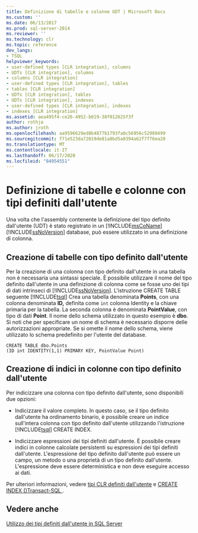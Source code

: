 ```yaml
---
title: Definizione di tabelle e colonne UDT | Microsoft Docs
ms.custom: ''
ms.date: 06/13/2017
ms.prod: sql-server-2014
ms.reviewer: ''
ms.technology: clr
ms.topic: reference
dev_langs:
- TSQL
helpviewer_keywords:
- user-defined types [CLR integration], columns
- UDTs [CLR integration], columns
- columns [CLR integration]
- user-defined types [CLR integration], tables
- tables [CLR integration]
- UDTs [CLR integration], tables
- UDTs [CLR integration], indexes
- user-defined types [CLR integration], indexes
- indexes [CLR integration]
ms.assetid: aea495f4-ce26-4952-b019-38f012625f3f
author: rothja
ms.author: jroth
ms.openlocfilehash: aa9596629ed8b4877b1793fa0c56956c52989499
ms.sourcegitcommit: f71e523da72019de81a8bd5a0394a62f7f76ea20
ms.translationtype: MT
ms.contentlocale: it-IT
ms.lasthandoff: 06/17/2020
ms.locfileid: "84954551"
---
```

# <a name="defining-udt-tables-and-columns"></a>Definizione di tabelle e colonne con tipi definiti dall'utente
  Una volta che l'assembly contenente la definizione del tipo definito dall'utente (UDT) è stato registrato in un [!INCLUDE[msCoName](../../includes/msconame-md.md)] [!INCLUDE[ssNoVersion](../../includes/ssnoversion-md.md)] database, può essere utilizzato in una definizione di colonna.  
  
## <a name="creating-tables-with-udts"></a>Creazione di tabelle con tipo definito dall'utente  
 Per la creazione di una colonna con tipo definito dall'utente in una tabella non è necessaria una sintassi speciale. È possibile utilizzare il nome del tipo definito dall'utente in una definizione di colonna come se fosse uno dei tipi di dati intrinseci di [!INCLUDE[ssNoVersion](../../includes/ssnoversion-md.md)]. L'istruzione CREATE TABLE seguente [!INCLUDE[tsql](../../includes/tsql-md.md)] Crea una tabella denominata **Points**, con una colonna denominata **ID,** definita come `int` colonna Identity e la chiave primaria per la tabella. La seconda colonna è denominata **PointValue**, con tipo di dati **Point**. Il nome dello schema utilizzato in questo esempio è **dbo**. Si noti che per specificare un nome di schema è necessario disporre delle autorizzazioni appropriate. Se si omette il nome dello schema, viene utilizzato lo schema predefinito per l'utente del database.  
  
```  
CREATE TABLE dbo.Points   
(ID int IDENTITY(1,1) PRIMARY KEY, PointValue Point)  
```  
  
## <a name="creating-indexes-on-udt-columns"></a>Creazione di indici in colonne con tipo definito dall'utente  
 Per indicizzare una colonna con tipo definito dall'utente, sono disponibili due opzioni:  
  
-   Indicizzare il valore completo. In questo caso, se il tipo definito dall'utente ha ordinamento binario, è possibile creare un indice sull'intera colonna con tipo definito dall'utente utilizzando l'istruzione [!INCLUDE[tsql](../../includes/tsql-md.md)] CREATE INDEX.  
  
-   Indicizzare espressioni dei tipi definiti dall'utente. È possibile creare indici in colonne calcolate persistenti su espressioni dei tipi definiti dall'utente. L'espressione del tipo definito dall'utente può essere un campo, un metodo o una proprietà di un tipo definito dall'utente. L'espressione deve essere deterministica e non deve eseguire accesso ai dati.  
  
 Per ulteriori informazioni, vedere [tipi CLR definiti dall'utente](clr-user-defined-types.md) e [CREATE INDEX &#40;&#41;Transact-SQL ](/sql/t-sql/statements/create-index-transact-sql).  
  
## <a name="see-also"></a>Vedere anche  
 [Utilizzo dei tipi definiti dall'utente in SQL Server](working-with-user-defined-types-in-sql-server.md)  
  
  
